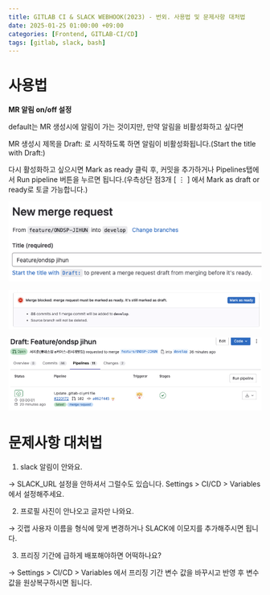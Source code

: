 ```yaml
---
title: GITLAB CI & SLACK WEBHOOK(2023) - 번외. 사용법 및 문제사항 대처법
date: 2025-01-25 01:00:00 +09:00
categories: [Frontend, GITLAB-CI/CD]
tags: [gitlab, slack, bash]
---
```


# **사용법**

**MR 알림 on/off 설정**

default는 MR 생성시에 알림이 가는 것이지만, 만약 알림을 비활성화하고 싶다면

MR 생성시 제목을 Draft: 로 시작하도록 하면 알림이 비활성화됩니다.(Start the title with Draft:)

다시 활성화하고 싶으시면 Mark as ready 클릭 후, 커밋을 추가하거나 Pipelines탭에서 Run pipeline 버튼을 누르면 됩니다.(우측상단 점3개 [ ⋮ ] 에서 Mark as draft or ready로 토글 가능합니다.)

![image.png](/assets/img/2025-01-25/2025-01-25-GITLAB_CI_4_1.png)

![image.png](/assets/img/2025-01-25/2025-01-25-GITLAB_CI_4_2.png)

![image.png](/assets/img/2025-01-25/2025-01-25-GITLAB_CI_4_3.png)

# **문제사항 대처법**

1. slack 알림이 안와요.

→ SLACK_URL 설정을 안하셔서 그럴수도 있습니다. Settings > CI/CD > Variables 에서 설정해주세요.

2. 프로필 사진이 안나오고 글자만 나와요.

→ 깃랩 사용자 이름을 형식에 맞게 변경하거나 SLACK에 이모지를 추가해주시면 됩니다.

3. 프리징 기간에 급하게 배포해야하면 어떡하나요?

→ Settings > CI/CD > Variables 에서 프리징 기간 변수 값을 바꾸시고 반영 후 변수 값을 원상복구하시면 됩니다.